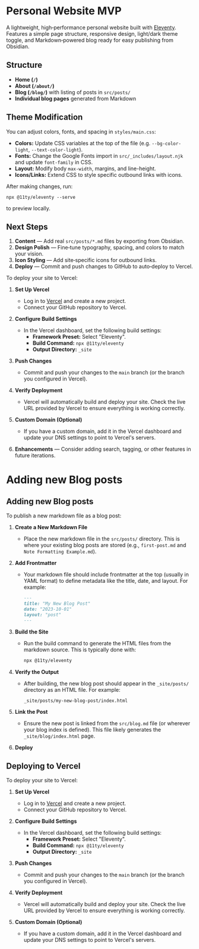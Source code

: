 # Personal Website MVP

A lightweight, high‑performance personal website built with [Eleventy](https://www.11ty.dev/).  
Features a simple page structure, responsive design, light/dark theme toggle, and Markdown‑powered blog ready for easy publishing from Obsidian.

## Structure
- **Home (`/`)**
- **About (`/about/`)**
- **Blog (`/blog/`)** with listing of posts in `src/posts/`
- **Individual blog pages** generated from Markdown

## Theme Modification
You can adjust colors, fonts, and spacing in `styles/main.css`:
- **Colors:** Update CSS variables at the top of the file (e.g. `--bg-color-light`, `--text-color-light`).
- **Fonts:** Change the Google Fonts import in `src/_includes/layout.njk` and update `font-family` in CSS.
- **Layout:** Modify body `max-width`, margins, and line-height.
- **Icons/Links:** Extend CSS to style specific outbound links with icons.

After making changes, run:
```
npx @11ty/eleventy --serve
```
to preview locally.

## Next Steps
1. **Content** — Add real `src/posts/*.md` files by exporting from Obsidian.
2. **Design Polish** — Fine‑tune typography, spacing, and colors to match your vision.
3. **Icon Styling** — Add site‑specific icons for outbound links.
4. **Deploy** — Commit and push changes to GitHub to auto‑deploy to Vercel.

To deploy your site to Vercel:

1. **Set Up Vercel**
   - Log in to [Vercel](https://vercel.com/) and create a new project.
   - Connect your GitHub repository to Vercel.

2. **Configure Build Settings**
   - In the Vercel dashboard, set the following build settings:
     - **Framework Preset:** Select "Eleventy".
     - **Build Command:** `npx @11ty/eleventy`
     - **Output Directory:** `_site`

3. **Push Changes**
   - Commit and push your changes to the `main` branch (or the branch you configured in Vercel).

4. **Verify Deployment**
   - Vercel will automatically build and deploy your site. Check the live URL provided by Vercel to ensure everything is working correctly.

5. **Custom Domain (Optional)**
   - If you have a custom domain, add it in the Vercel dashboard and update your DNS settings to point to Vercel's servers.

5. **Enhancements** — Consider adding search, tagging, or other features in future iterations.


# Adding new Blog posts

## Adding new Blog posts

To publish a new markdown file as a blog post:

1. **Create a New Markdown File**
   - Place the new markdown file in the `src/posts/` directory. This is where your existing blog posts are stored (e.g., `first-post.md` and `Note Formatting Example.md`).

2. **Add Frontmatter**
   - Your markdown file should include frontmatter at the top (usually in YAML format) to define metadata like the title, date, and layout. For example:
     ```markdown
     ---
     title: "My New Blog Post"
     date: "2023-10-01"
     layout: "post"
     ---
     ```

3. **Build the Site**
   - Run the build command to generate the HTML files from the markdown source. This is typically done with:
     ```bash
     npx @11ty/eleventy
     ```

4. **Verify the Output**
   - After building, the new blog post should appear in the `_site/posts/` directory as an HTML file. For example:
     ```
     _site/posts/my-new-blog-post/index.html
     ```

5. **Link the Post**
   - Ensure the new post is linked from the `src/blog.md` file (or wherever your blog index is defined). This file likely generates the `_site/blog/index.html` page.

6. **Deploy**

## Deploying to Vercel

To deploy your site to Vercel:

1. **Set Up Vercel**
   - Log in to [Vercel](https://vercel.com/) and create a new project.
   - Connect your GitHub repository to Vercel.

2. **Configure Build Settings**
   - In the Vercel dashboard, set the following build settings:
     - **Framework Preset:** Select "Eleventy".
     - **Build Command:** `npx @11ty/eleventy`
     - **Output Directory:** `_site`

3. **Push Changes**
   - Commit and push your changes to the `main` branch (or the branch you configured in Vercel).

4. **Verify Deployment**
   - Vercel will automatically build and deploy your site. Check the live URL provided by Vercel to ensure everything is working correctly.

5. **Custom Domain (Optional)**
   - If you have a custom domain, add it in the Vercel dashboard and update your DNS settings to point to Vercel's servers.

